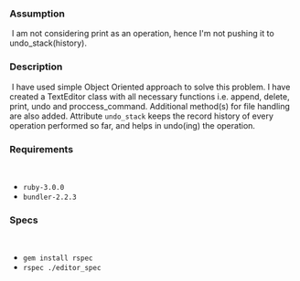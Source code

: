 ### Assumption
​
I am not considering print as an operation, hence I'm not pushing it to undo_stack(history).
​
### Description
​
I have used simple Object Oriented approach to solve this problem. I have created a TextEditor class with all necessary functions i.e. append, delete, print, undo and proccess_command. Additional method(s) for file handling are also added.
Attribute `undo_stack` keeps the record history of every operation performed so far, and helps in undo(ing) the operation.
​
### Requirements
​
- `ruby-3.0.0`
- `bundler-2.2.3`
​
### Specs
​
- `gem install rspec`
- `rspec ./editor_spec`
